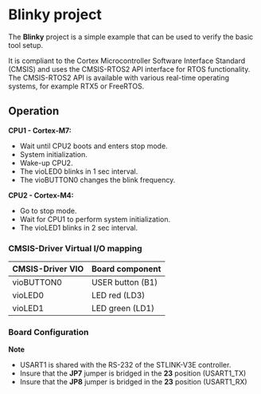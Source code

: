 # Blinky project

The **Blinky** project is a simple example that can be used to verify the
basic tool setup.

It is compliant to the Cortex Microcontroller Software Interface Standard (CMSIS)
and uses the CMSIS-RTOS2 API interface for RTOS functionality. The CMSIS-RTOS2 API
is available with various real-time operating systems, for example RTX5 or FreeRTOS.

## Operation

**CPU1 - Cortex-M7:**
- Wait until CPU2 boots and enters stop mode.
- System initialization.
- Wake-up CPU2.
- The vioLED0 blinks in 1 sec interval.
- The vioBUTTON0 changes the blink frequency.

**CPU2 - Cortex-M4:**
- Go to stop mode.
- Wait for CPU1 to perform system initialization.
- The vioLED1 blinks in 2 sec interval.
 
### CMSIS-Driver Virtual I/O mapping

| CMSIS-Driver VIO      | Board component
|:----------------------|:--------------------------------------
| vioBUTTON0            | USER button (B1)
| vioLED0               | LED red     (LD3)
| vioLED1               | LED green   (LD1)

### Board Configuration

**Note**
  - USART1 is shared with the RS-232 of the STLINK-V3E controller.
  - Insure that the **JP7** jumper is bridged in the **23** position (USART1_TX)
  - Insure that the **JP8** jumper is bridged in the **23** position (USART1_RX)

